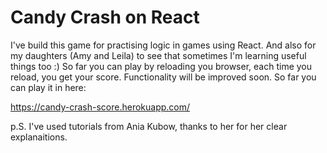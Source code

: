 # Candy Crash on React

I've build this game for practising logic in games using React. 
And also for my daughters (Amy and Leila) to see that sometimes I'm learning useful things too :)
So far you can play by reloading you browser, each time you reload, you get your score.
Functionality will be improved soon. So far you can play it in here:

https://candy-crash-score.herokuapp.com/


p.S. I've used tutorials from Ania Kubow, thanks to her for her clear explanaitions.
